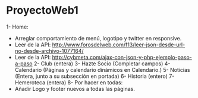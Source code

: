 # ProyectoWeb1

1- Home: 
- Arreglar comportamiento de menú, logotipo y twitter en responsive.
- Leer de la API: http://www.forosdelweb.com/f13/leer-json-desde-url-no-desde-archivo-1077164/
- Leer de la API: http://cybmeta.com/ajax-con-json-y-php-ejemplo-paso-a-paso
2- Club (entera)
3- Hazte Socio (Completar campos)
4- Calendario (Páginas y calendario dinámicos en Calendario.)
5- Noticias (Entera, junto a su subsección en portada)
6- Historia (entero)
7- Hemeroteca (entera)
8- Por hacer en todas: 
- Añadir Logo y footer nuevos a todas las páginas.
